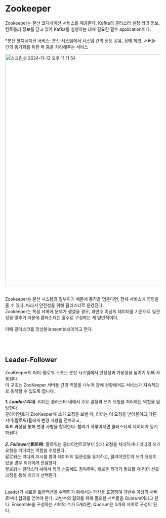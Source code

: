 # Zookeeper
Zookeeper는 분산 코디네이션 서비스를 제공한다. Kafka의 클러스터 설정 리더 정보, 컨트롤러 정보를 담고 있어 Kafka를 실행하는 데에 필요한 필수 application이다.
<br/>
<br/>
*분산 코디네이션 서비스: 분산 시스템에서 시스템 간의 정보 공유, 상태 체크, 서버들 간의 동기화를 위한 락 등을 처리해주는 서비스

<img width="748" alt="스크린샷 2024-11-12 오후 11 11 54" src="https://github.com/user-attachments/assets/371229cc-91ba-4c7b-900f-a39e08869ae4">
<br/>
<br/>

Zookeeper는 분산 시스템의 일부이기 때문에 동작을 멈춘다면, 전체 서비스에 영향을 줄 수 있다.
따라서 안전성을 위해 클러스터로 운영된다. <br/>
Zookeeper는 특정 서버에 문제가 생겼을 경우, 과반수 이상의 데이터를 기준으로 일관성을 맞추기 때문에 클러스터는 홀수로 구성하는 게 일반적이다. 
<br/>
<br/>
이때 클러스터를 앙상블(ensemble)이라고 한다.

<br/>
<br/>

## Leader-Follower
ZooKeeper의 리더-팔로워 구조는 분산 시스템에서 안정성과 가용성을 높이기 위해 사용된다. <br/>
이 구조는 ZooKeeper 서버들 간의 역할을 나누어 장애 상황에서도 서비스가 지속적으로 동작할 수 있도록 합니다. <br/>

***1. Leader(리더)***: 리더는 클러스터 내에서 주요 결정과 쓰기 요청을 처리하는 역할을 담당한다. <br/>
클라이언트가 ZooKeeper에 쓰기 요청을 보낼 때, 리더는 이 요청을 받아들이고,다른 서버(팔로워)들에게 변경 사항을 전파하고, <br/>
투표 과정을 통해 변경 사항을 합의한다. 합의가 이루어지면 클러스터의 데이터가 동기화된다. <br/>
<br/>
***2.	Follower(팔로워)***: 팔로워는 클라이언트로부터 읽기 요청을 처리하거나 리더의 쓰기 요청을 기다리는 역할을 수행한다. <br/>
팔로워는 리더의 지시를 받아 데이터의 일관성을 유지하고, 클라이언트의 쓰기 요청이 있을 경우 리더에게 전달한다. <br/>
팔로워는 클러스터 내에서 리더 선출에도 참여하며, 새로운 리더가 필요할 때 리더 선출 과정을 통해 리더가 선택된다. <br/>
<br/>
<br/>
Leader가 새로운 트랜잭션을 수행하기 위해서는 자신을 포함하여 과반수 이상의 서버로부터 합의를 얻어야 한다. 
과반수의 합의를 위해 필요한 서버들을 Quorum이라고 한다. Ensemble을 구성하는 서버의 수가 5개라면, Quorum은 3개의 서버로 구성이 된다.
